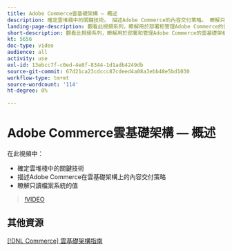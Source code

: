 ```yaml
---
title: Adobe Commerce雲基礎架構 — 概述
description: 確定雲堆棧中的關鍵技​術。 描述Adobe Commerce的內容交付策略。 瞭解只讀檔案系統的值。
landing-page-description: 觀看此視頻系列，瞭解用於部署和管理Adobe Commerce的雲基礎架構。
short-description: 觀看此視頻系列，瞭解用於部署和管理Adobe Commerce的雲基礎架構。
kt: 5656
doc-type: video
audience: all
activity: use
exl-id: 13ebcc7f-c0ed-4e8f-8344-1d1adb4249db
source-git-commit: 67d21ca23cdccc87cdeed4a08a3ebb48e5bd1030
workflow-type: tm+mt
source-wordcount: '114'
ht-degree: 0%

---
```


# Adobe Commerce雲基礎架構 — 概述

在此視頻中：

- 確定雲堆棧中的關鍵技&#x200B;術
- 描述Adobe Commerce在雲基礎架構上的內容交付策略
- 瞭解只讀檔案系統的值

>[!VIDEO](https://video.tv.adobe.com/v/35298?quality=12&learn=on)

## 其他資源

[[!DNL Commerce] 雲基礎架構指南](https://experienceleague.adobe.com/docs/commerce-cloud-service/user-guide/overview.html)
